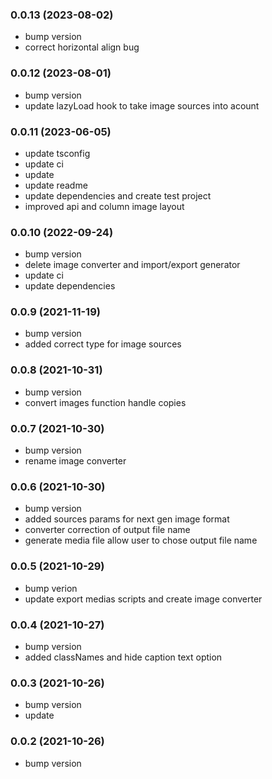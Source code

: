 ### **0.0.13** (2023-08-02)  
  
- bump version  
- correct horizontal align bug    
  
### **0.0.12** (2023-08-01)  
  
- bump version  
- update lazyLoad hook to take image sources into acount    
  
### **0.0.11** (2023-06-05)  
  
- update tsconfig  
- update ci  
- update  
- update readme  
- update dependencies and create test project  
- improved api and column image layout    
  
### **0.0.10** (2022-09-24)  
  
- bump version  
- delete image converter and import/export generator  
- update ci  
- update dependencies    
  
### **0.0.9** (2021-11-19)  
  
- bump version  
- added correct type for image sources    
  
### **0.0.8** (2021-10-31)  
  
- bump version  
- convert images function handle copies    
  
### **0.0.7** (2021-10-30)  
  
- bump version  
- rename image converter    
  
### **0.0.6** (2021-10-30)  
  
- bump version  
- added sources params for next gen image format  
- converter correction of output file name  
- generate media file allow user to chose output file name    
  
### **0.0.5** (2021-10-29)  
  
- bump verion  
- update export medias scripts and create image converter    
  
### **0.0.4** (2021-10-27)  
  
- bump version  
- added classNames and hide caption text option    
  
### **0.0.3** (2021-10-26)  
  
- bump version  
- update    
  
### **0.0.2** (2021-10-26)  
  
- bump version    
  
